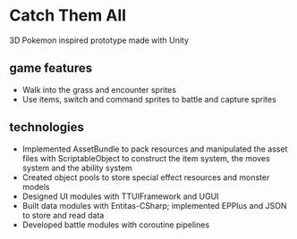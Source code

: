 # Catch Them All
3D Pokemon inspired prototype made with Unity

## game features

* Walk into the grass and encounter sprites
* Use items, switch and command sprites to battle and capture sprites

## technologies

* Implemented AssetBundle to pack resources and manipulated the asset files with ScriptableObject to construct the item system, the moves system and the ability system
* Created object pools to store special effect resources and monster models 
* Designed UI modules with TTUIFramework and UGUI 
* Built data modules with Entitas-CSharp; implemented EPPlus and JSON to store and read data 
* Developed battle modules with coroutine pipelines